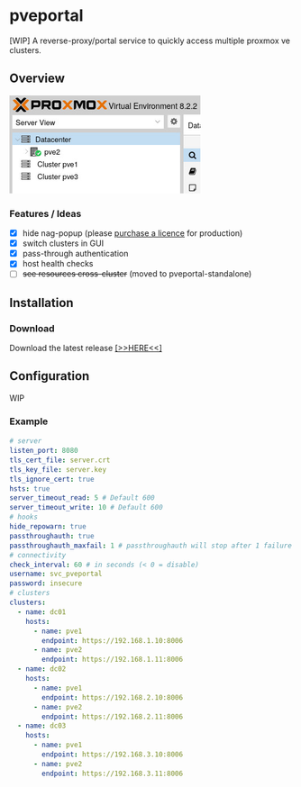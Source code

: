 # pveportal

[WIP] A reverse-proxy/portal service to quickly access multiple proxmox ve clusters.

## Overview

![screenshot of switcher](/docs/gui-switch.jpeg)

### Features / Ideas

- [x] hide nag-popup (please [purchase a licence](https://www.proxmox.com/en/proxmox-virtual-environment/pricing) for production)
- [x] switch clusters in GUI
- [x] pass-through authentication
- [x] host health checks
- [ ] <del>see resources cross-cluster</del> (moved to pveportal-standalone)

## Installation

### Download

Download the latest release [[>>HERE<<]](https://github.com/Marco98/pveportal/releases/latest)

## Configuration

WIP

### Example

```yaml
# server
listen_port: 8080
tls_cert_file: server.crt
tls_key_file: server.key
tls_ignore_cert: true
hsts: true
server_timeout_read: 5 # Default 600
server_timeout_write: 10 # Default 600
# hooks
hide_repowarn: true
passthroughauth: true
passthroughauth_maxfail: 1 # passthroughauth will stop after 1 failure (0 = infinite)
# connectivity
check_interval: 60 # in seconds (< 0 = disable)
username: svc_pveportal
password: insecure
# clusters
clusters:
  - name: dc01
    hosts:
      - name: pve1
        endpoint: https://192.168.1.10:8006
      - name: pve2
        endpoint: https://192.168.1.11:8006
  - name: dc02
    hosts:
      - name: pve1
        endpoint: https://192.168.2.10:8006
      - name: pve2
        endpoint: https://192.168.2.11:8006
  - name: dc03
    hosts:
      - name: pve1
        endpoint: https://192.168.3.10:8006
      - name: pve2
        endpoint: https://192.168.3.11:8006
```
